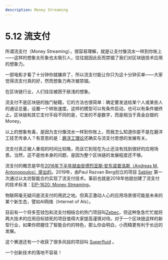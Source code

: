 ```yaml
---
description: Money Streaming
---
```


# 5.12 流支付

所谓流支付（Money Streaming），很容易理解，就是让支付像流水一样到你账上——这样的想象太形象也太吸引人，往往就因此反而禁锢了我们对区块链技术应用的想象力。

一部电影才看了十分钟你就嫌弃了，所以流支付能让你只为这十分钟买单——大家觉得流支付真的好，然而想象力再次被禁锢。

在区块链行业，人们往往被困于肤浅的想象。

流支付不是区块链的独门秘籍，它的方法也很简单：确定要发送给某个人或某些人的通证总量，设置一个转账速度。这样的模型可以有条件启动，也可以有条件被终止。区块链和其它支付手段不同的是，它发的不是数字，而是相当于真金白银的Money。

以上的想象有毒，是因为支付像流水一样到你账上，而我怎么知道你是不是在磨洋工技艺传承人？有意思的是：[磨洋工理论](https://baike.baidu.com/item/%E7%A3%A8%E6%B4%8B%E5%B7%A5%E7%90%86%E8%AE%BA)还确实与流支付思想的发展有关。

流支付真正被人重视的时间比较晚，而且它到现在为止还没有找到很好的应用场景。当然，这不是他本身的问题，是因为整个区块链的发展程度还不够。

流支付的概念是早在[2016年下半年就由安德烈亚斯·安东诺普洛斯（Andreas M. Antonopoulos）提出的](https://www.youtube.com/watch?v=gF\_ZQ\_eijPs)。2019年，由Paul Razvan Berg创立的项目 [Sablier](https://sablier.finance) 第一次通过以太坊智能合约实现了流支付技术。事前也就是2018年他就创建了流支付的技术标准：[EIP-1620: Money Streaming](https://eips.ethereum.org/EIPS/eip-1620)。

物联网毫无疑问是流支付的用武之地。但真正激动人心的应用场景很可能是未来的某个新生态，譬如AI网络（Internet of AIs）。

目前有一个将多签钱包和流支付相结合的热门项目叫[Zebec](https://zebec.io)，但这种急急忙忙就将两大技术的应用目标锁死的项目值得大家提高谨慎对待。对于一个区块链这样的新型行业，如果你把握住了智能合约的特色，那么你会明白，小而精更有利于长远的发展。

这个赛道还有一个收获了很多风投的项目叫 [Superfluid](https://www.superfluid.finance) 。

一个创新技术的落地不容易！
